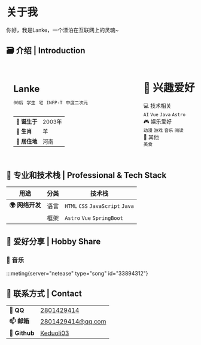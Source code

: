 <style>
    .lnk{
        background: var(--license-block-bg);
        margin: 0.5rem 0px;
        padding: 1.1rem 1.5rem;
        border-radius: var(--radius-large);
        transition-property: all;
        transition-timing-function: cubic-bezier(.4,0,.2,1);
        transition-duration: .15s;
        cursor: pointer;
    }
    .lnk:hover{
        background-color: var(--btn-regular-bg-hover);
    }
    .lnk:active{
        scale: .98;
        background-color: var(--btn-regular-bg-active);
    }
</style>

# 关于我

你好，我是Lanke，一个漂泊在互联网上的灵魂~

## 🗃️ 介绍 | Introduction

<div style="display: flex; gap: 1.5rem; margin: 0.5rem 0px; flex-wrap: wrap;">
    <div style="background: var(--license-block-bg); padding: 1rem 1.2rem; border-radius: var(--radius-large); flex: 1; min-width: 300px;">
        <h1 style="margin-bottom: 0.8rem; font-size: 1.5rem;">Lanke</h1>
        <div style="margin-bottom: 1.8rem;">
            <code style="margin-right: 0.3rem;">00后</code> 
            <code style="margin-right: 0.3rem;">学生</code> 
            <code style="margin-right: 0.3rem;">宅</code> 
            <code style="margin-right: 0.3rem;">INFP-T</code> 
            <code>中度二次元</code>
        </div>
        <table style="width: 100%; font-size: 0.9rem; border-collapse: collapse;">
            <tr>
                <td class="py-1 px-2 border-b border-[var(--line-divider)] w-[35%]"><b>🎂 诞生于</b></td>
                <td class="py-1 px-2 border-b border-[var(--line-divider)]">2003年</td>
            </tr>
            <tr>
                <td class="py-1 px-2 border-b border-[var(--line-divider)] w-[35%]"><b>🐑 生肖</b></td>
                <td class="py-1 px-2 border-b border-[var(--line-divider)]">羊</td>
            </tr>
            <tr>
                <td class="py-1 px-2 w-[35%]"><b>🌆 居住地</b></td>
                <td class="py-1 px-2">河南</td>
            </tr>
        </table>
    </div>
    <div class="bg-[var(--license-block-bg)] p-4 px-5 rounded-[var(--radius-large)] flex-1 min-w-[300px]">
        <h1 class="text-xl text-[var(--primary)] mb-2">🎯 兴趣爱好</h1>
        <div class="mb-2">
            <span class="text-base mb-1 text-[var(--deep-text)]">💻 技术相关</span>
            <div class="flex flex-wrap gap-1">
                <code class="bg-[var(--btn-regular-bg)] px-2 py-1 rounded">AI</code>
                <code class="bg-[var(--btn-regular-bg)] px-2 py-1 rounded">Vue</code>
                <code class="bg-[var(--btn-regular-bg)] px-2 py-1 rounded">Java</code>
                <code class="bg-[var(--btn-regular-bg)] px-2 py-1 rounded">Astro</code>
            </div>
        </div> 
        <div class="mb-2">
            <span class="text-base mb-1 text-[var(--deep-text)]">🎮 娱乐爱好</span>
            <div class="flex flex-wrap gap-1">
                <code class="bg-[var(--btn-regular-bg)] px-2 py-1 rounded">动漫</code>
                <code class="bg-[var(--btn-regular-bg)] px-2 py-1 rounded">游戏</code>
                <code class="bg-[var(--btn-regular-bg)] px-2 py-1 rounded">音乐</code>
                <code class="bg-[var(--btn-regular-bg)] px-2 py-1 rounded">阅读</code>
            </div>
        </div>  
        <div class="mb-0">
            <span class="text-base mb-1 text-[var(--deep-text)]">🌟 其他</span>
            <div class="flex flex-wrap gap-1">
                <code class="bg-[var(--btn-regular-bg)] px-2 py-1 rounded">美食</code>
            </div>
        </div>
    </div>
</div>
</div>

## 🔬 专业和技术栈 | Professional & Tech Stack

<!-- <div style="background: var(--license-block-bg);margin: 0.5rem 0px;padding: 1.1rem 1.5rem;border-radius: var(--radius-large);">
    <h1 style="text-align: center; margin-bottom: 8px;">✨ 学籍卡 ✨</h1>
    <div style="text-align: center;">🪶 持证人：Pinpe 🪶</div>
    <ul>
        <li>🎓 五年一贯制大专</li>
        <li>🖥️ 计算机网络技术</li>
    </ul>
</div> -->


|用途|分类|技术栈|
|--|--|--|
|**🌍 网络开发**|语言|`HTML` `CSS` `JavaScript` `Java`|
||框架|`Astro` `Vue` `SpringBoot`|


## 🌾 爱好分享 | Hobby Share

### 🎼 音乐




:::meting{server="netease" type="song" id="33894312"}




## 📮 联系方式 | Contact


<table>
<tr>
    <td><b>🐧 QQ</b></td>
    <td><a href="https://qm.qq.com/q/WmYq7210WY" target="_blank">2801429414</a></td>
</tr>
<tr>
    <td><b>📫 邮箱</b></td>
    <td><a href="mailto:2801429414@qq.com" target="_blank">2801429414@qq.com</a></td>
</tr>
<tr>
    <td><b>🤖 Github</b></td>
    <td><a href="https://github.com/Keduoli03" target="_blank">Keduoli03</a></td>
</tr>

</table>